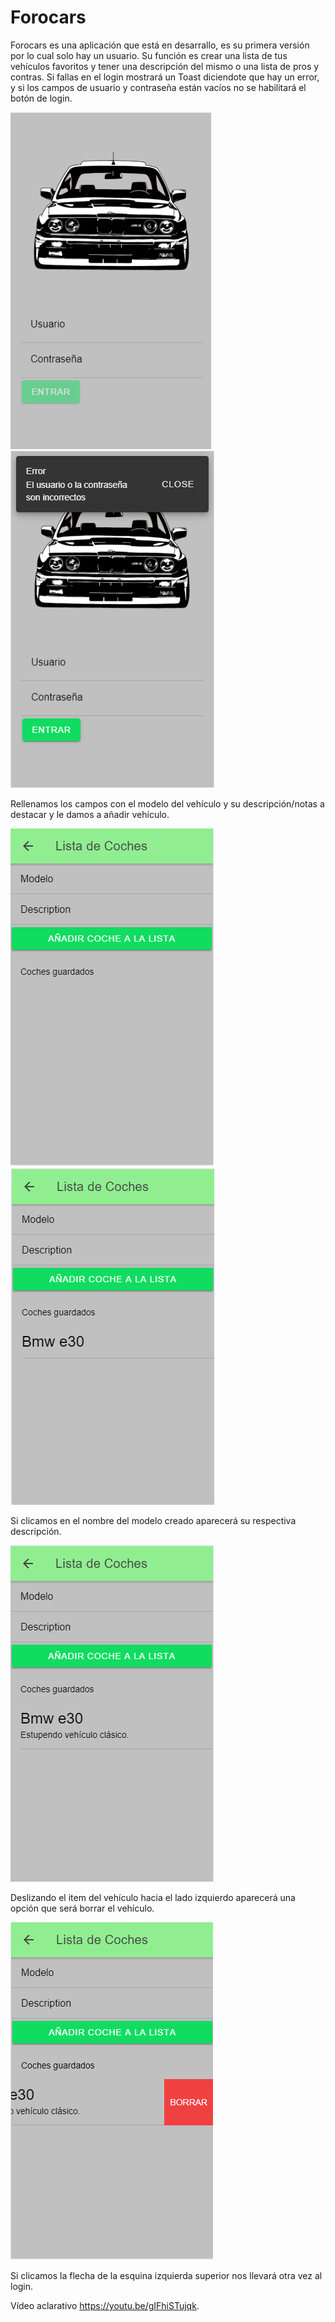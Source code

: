 # Forocars
Forocars es una aplicación que está en desarrallo, es su primera versión por lo cual solo hay un usuario. Su función es crear una lista de tus vehículos favoritos y tener una descripción del mismo o una lista de pros y contras.
Si fallas en el login mostrará un Toast diciendote que hay un error, y si los campos de usuario y contraseña están vacíos no se habilitará el botón de login.

<img src="Imagenes/1.png"> <img src="Imagenes/2.png">

Rellenamos los campos con el modelo del vehículo y su descripción/notas a destacar y le damos a añadir vehículo.

<img src="Imagenes/3.png"><img src="Imagenes/4.png">

Si clicamos en el nombre del modelo creado aparecerá su respectiva descripción.

<img src="Imagenes/5.png">

Deslizando el item del vehículo hacia el lado izquierdo aparecerá una opción que será borrar el vehículo.

<img src="Imagenes/6.png">

Si clicamos la flecha de la esquina izquierda superior nos llevará otra vez al login.

Vídeo aclarativo https://youtu.be/gIFhiSTujqk.
